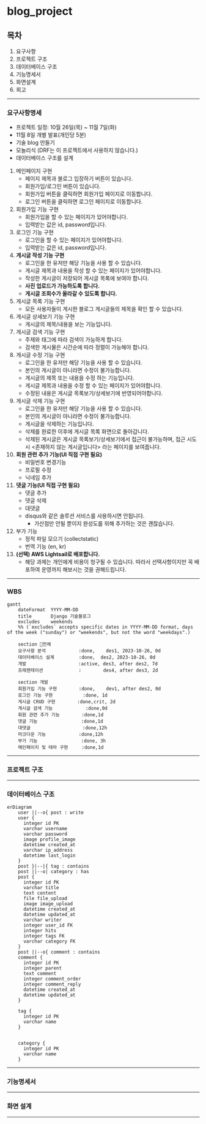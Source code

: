 # blog_project
## 목차

1. 요구사항
2. 프로젝트 구조
3. 데이터베이스 구조
4. 기능명세서
5. 화면설계
6. 회고
---
### 요구사항명세
- 프로젝트 일정: 10월 26일(목) ~ 11월 7일(화)
- 11월 8일 개별 발표(개인당 5분)
- 기술 blog 만들기
- 모놀리식 (DRF는 이 프로젝트에서 사용하지 않습니다.)
- 데이터베이스 구조를 설계
1. 메인페이지 구현
    - 페이지 제목과 블로그 입장하기 버튼이 있습니다.
    - 회원가입/로그인 버튼이 있습니다.
    - 회원가입 버튼을 클릭하면 회원가입 페이지로 이동합니다.
    - 로그인 버튼을 클릭하면 로그인 페이지로 이동합니다.
2. 회원가입 기능 구현
    - 회원가입을 할 수 있는 페이지가 있어야합니다.
    - 입력받는 값은 id, password입니다.
3. 로그인 기능 구현
    - 로그인을 할 수 있는 페이지가 있어야합니다.
    - 입력받는 값은 id, password입니다.
4. **게시글 작성 기능 구현**
    - 로그인을 한 유저만 해당 기능을 사용 할 수 있습니다.
    - 게시글 제목과 내용을 작성 할 수 있는 페이지가 있어야합니다.
    - 작성한 게시글이 저장되어 게시글 목록에 보여야 합니다.
    - **사진 업로드가 가능하도록 합니다.**
    - **게시글 조회수가 올라갈 수 있도록 합니다.**
5. 게시글 목록 기능 구현
    - 모든 사용자들이 게시한 블로그 게시글들의 제목을 확인 할 수 있습니다.
6. 게시글 상세보기 기능 구현
    - 게시글의 제목/내용을 보는 기능입니다.
7. 게시글 검색 기능 구현
    - 주제와 태그에 따라 검색이 가능하게 합니다.
    - 검색한 게시물은 시간순에 따라 정렬이 가능해야 합니다.
8. 게시글 수정 기능 구현
    - 로그인을 한 유저만 해당 기능을 사용 할 수 있습니다.
    - 본인의 게시글이 아니라면 수정이 불가능합니다.
    - 게시글의 제목 또는 내용을 수정 하는 기능입니다.
    - 게시글 제목과 내용을 수정 할 수 있는 페이지가 있어야합니다.
    - 수정된 내용은 게시글 목록보기/상세보기에 반영되어야합니다.
9. 게시글 삭제 기능 구현
    - 로그인을 한 유저만 해당 기능을 사용 할 수 있습니다.
    - 본인의 게시글이 아니라면 수정이 불가능합니다.
    - 게시글을 삭제하는 기능입니다.
    - 삭제를 완료한 이후에 게시글 목록 화면으로 돌아갑니다.
    - 삭제된 게시글은 게시글 목록보기/상세보기에서 접근이 불가능하며,
    접근 시도 시 <존재하지 않는 게시글입니다> 라는 페이지를 보여줍니다.
10. **회원 관련 추가 기능(UI 직접 구현 필요)**
    - 비밀번호 변경기능
    - 프로필 수정
    - 닉네임 추가
11. **댓글 기능(UI 직접 구현 필요)**
    - 댓글 추가
    - 댓글 삭제
    - 대댓글
    - disqus와 같은 솔루션 서비스를 사용하시면 안됩니다.
        - 가산점만 안될 뿐이지 완성도를 위해 추가하는 것은 괜찮습니다.
12. 부가 기능
    - 정적 파일 모으기 (collectstatic)
    - 번역 기능 (en, kr)
13. **(선택) AWS Lightsail로 배포합니다.**
    - 해당 과제는 개인에게 비용이 청구될 수 있습니다. 따라서 선택사항이지만 꼭 배포하여 운영까지 해보시는 것을 권해드립니다.
---
### WBS
```mermaid
gantt
    dateFormat  YYYY-MM-DD
    title       Django 기술블로그 
    excludes    weekends
    %% (`excludes` accepts specific dates in YYYY-MM-DD format, days of the week ("sunday") or "weekends", but not the word "weekdays".)

    section 전체
    요구사항 분석            :done,    des1, 2023-10-26, 0d
    데이터베이스 설계         :done,  des2, 2023-10-26, 0d
    개발                   :active, des3, after des2, 7d
    프레젠테이션             :        des4, after des3, 2d

    section 개발
    회원가입 기능 구현        :done,    dev1, after des2, 0d
    로그인 기능 구현           :done, 1d
    게시글 CRUD 구현        :done,crit, 2d
    게시글 검색 기능            :done,0d
    회원 관련 추가 기능        :done,1d
    댓글 기능                :done,1d
    대댓글                   :done,12h
    마크다운 기능            :done,12h
    부가 기능                :done, 3h
    메인페이지 및 테마 구현     :done,1d
```
---
### 프로젝트 구조
---
### 데이터베이스 구조
```mermaid
erDiagram
    user ||--o{ post : write
    user {
      integer id PK
      varchar username
      varchar password
      image profile_image
      datetime created_at
      varchar ip_address
      datetime last_login
    }
    post }|--|{ tag : contains
    post ||--o| category : has
    post {
      integer id PK
      varchar title
      text content
      file file_upload
      image image_upload
      datetime created_at
      datetime updated_at
      varchar writer
      integer user_id FK
      integer hits
      integer tags FK
      varchar category FK
    }
    post ||--o{ comment : contains
    comment {
      integer id PK
      integer parent
      text comment
      integer comment_order
      integer comment_reply
      datetime created_at
      datetime updated_at
    }
    
    tag {
      integer id PK
      varchar name
    }
    
    
    category {
      integer id PK
      varchar name
    }
```
---
### 기능명세서
---
### 화면 설계
---
